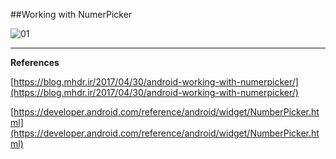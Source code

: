 ##Working with NumerPicker

![01](https://raw.githubusercontent.com/mhdr/AndroidSamples/master/070/images/01.gif  "01")

***

**References**

[https://blog.mhdr.ir/2017/04/30/android-working-with-numerpicker/](https://blog.mhdr.ir/2017/04/30/android-working-with-numerpicker/) 

[https://developer.android.com/reference/android/widget/NumberPicker.html](https://developer.android.com/reference/android/widget/NumberPicker.html) 
